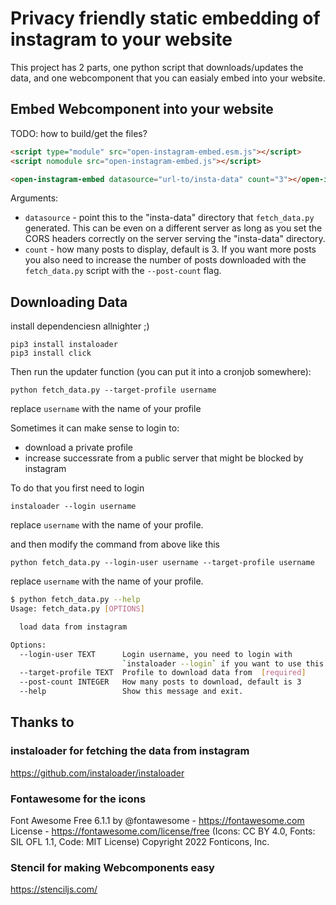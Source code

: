 # Privacy friendly static embedding of instagram to your website

This project has 2 parts, one python script that downloads/updates the data, and one webcomponent that you can easialy embed into your website.

## Embed Webcomponent into your website

TODO: how to build/get the files?

```html
<script type="module" src="open-instagram-embed.esm.js"></script>
<script nomodule src="open-instagram-embed.js"></script>

<open-instagram-embed datasource="url-to/insta-data" count="3"></open-instagram-embed>
```

Arguments:
- `datasource` - point this to the "insta-data" directory that `fetch_data.py` generated. This can be even on a different server as long as you set the CORS headers correctly on the server serving the "insta-data" directory.
- `count` - how many posts to display, default is 3. If you want more posts you also need to increase the number of posts downloaded with the `fetch_data.py` script with the `--post-count` flag.

## Downloading Data

install dependenciesn allnighter ;)
```
pip3 install instaloader
pip3 install click
```


Then run the updater function (you can put it into a cronjob somewhere):
```
python fetch_data.py --target-profile username
```
replace `username` with the name of your profile


Sometimes it can make sense to login to:
- download a private profile
- increase successrate from a public server that might be blocked by instagram

To do that you first need to login
```
instaloader --login username
```
replace `username` with the name of your profile.

and then modify the command from above like this
```
python fetch_data.py --login-user username --target-profile username
```
replace `username` with the name of your profile.


```sh
$ python fetch_data.py --help
Usage: fetch_data.py [OPTIONS]

  load data from instagram

Options:
  --login-user TEXT      Login username, you need to login with
                         `instaloader --login` if you want to use this option
  --target-profile TEXT  Profile to download data from  [required]
  --post-count INTEGER   How many posts to download, default is 3
  --help                 Show this message and exit.
```


## Thanks to

### instaloader for fetching the data from instagram
https://github.com/instaloader/instaloader

### Fontawesome for the icons
Font Awesome Free 6.1.1 by @fontawesome - https://fontawesome.com License - 
            https://fontawesome.com/license/free (Icons: CC BY 4.0, Fonts: SIL OFL 1.1, Code:
             MIT License) Copyright 2022 Fonticons, Inc.

### Stencil for making Webcomponents easy
https://stenciljs.com/